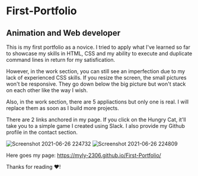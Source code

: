 # First-Portfolio

## Animation and Web developer

This is my first portfolio as a novice. I tried to apply what I've learned so far to showcase my skills in HTML, CSS and my ability to execute and duplicate command lines in return for my satisfication.

However, in the work section, you can still see an imperfection due to my lack of experienced CSS skills. If you resize the screen, the small pictures won't be responsive. They go down below the big picture but won't stack on each other like the way I wish.  

Also, in the work section, there are 5 appliactions but only one is real. I will replace them as soon as I build more projects.

There are 2 links anchored in my page. If you click on the Hungry Cat, it'll take you to a simple game I created using Slack. I also provide my Github profile in the contact section.


![Screenshot 2021-06-26 224732](https://user-images.githubusercontent.com/83524121/123534285-f496d780-d6d0-11eb-8033-821476b9fc89.png)
![Screenshot 2021-06-26 224809](https://user-images.githubusercontent.com/83524121/123534289-fbbde580-d6d0-11eb-9a28-b72dec0f0077.png)


Here goes my page: https://myly-2306.github.io/First-Portfolio/

Thanks for reading ❤️!
